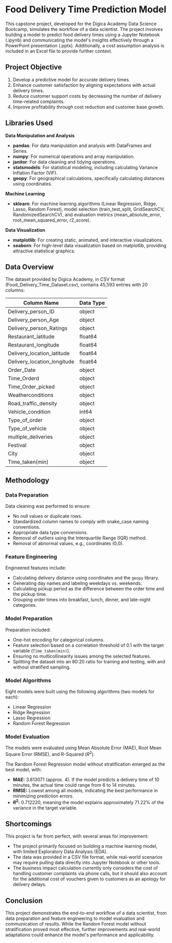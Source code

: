 # Food Delivery Time Prediction Model

This capstone project, developed for the Digica Academy Data Science Bootcamp, simulates the workflow of a data scientist. The project involves building a model to predict food delivery times using a Jupyter Notebook (.ipynb) and communicating the model's insights effectively through a PowerPoint presentation (.pptx). Additionally, a cost assumption analysis is included in an Excel file to provide further context.

## Project Objective

1. Develop a predictive model for accurate delivery times.
2. Enhance customer satisfaction by aligning expectations with actual delivery times.
3. Reduce customer support costs by decreasing the number of delivery time-related complaints.
4. Improve profitability through cost reduction and customer base growth.

## Libraries Used

**Data Manipulation and Analysis**

- **pandas**: For data manipulation and analysis with DataFrames and Series.
- **numpy**: For numerical operations and array manipulation.
- **janitor**: For data cleaning and tidying operations.
- **statsmodels**: For statistical modeling, including calculating Variance Inflation Factor (VIF).
- **geopy**: For geographical calculations, specifically calculating distances using coordinates.

**Machine Learning**

- **sklearn**: For machine learning algorithms (Linear Regression, Ridge, Lasso, Random Forest), model selection (train_test_split, GridSearchCV, RandomizedSearchCV), and evaluation metrics (mean_absolute_error, root_mean_squared_error, r2_score).

**Data Visualization**

- **matplotlib**: For creating static, animated, and interactive visualizations.
- **seaborn**: For high-level data visualization based on matplotlib, providing attractive statistical graphics.

## Data Overview

The dataset provided by Digica Academy, in CSV format (Food_Delivery_Time_Dataset.csv), contains 45,593 entries with 20 columns:

| Column Name                  | Data Type |
|------------------------------|-----------|
| Delivery_person_ID            | object    |
| Delivery_person_Age           | object    |
| Delivery_person_Ratings       | object    |
| Restaurant_latitude           | float64   |
| Restaurant_longitude          | float64   |
| Delivery_location_latitude    | float64   |
| Delivery_location_longitude   | float64   |
| Order_Date                    | object    |
| Time_Orderd                   | object    |
| Time_Order_picked             | object    |
| Weatherconditions             | object    |
| Road_traffic_density          | object    |
| Vehicle_condition             | int64     |
| Type_of_order                 | object    |
| Type_of_vehicle               | object    |
| multiple_deliveries           | object    |
| Festival                      | object    |
| City                          | object    |
| Time_taken(min)               | object    |

## Methodology

### Data Preparation

Data cleaning was performed to ensure:
- No null values or duplicate rows.
- Standardized column names to comply with snake_case naming conventions.
- Appropriate data type conversions.
- Removal of outliers using the Interquartile Range (IQR) method.
- Removal of abnormal values, e.g., coordinates (0,0).

### Feature Engineering

Engineered features include:
- Calculating delivery distance using coordinates and the `geopy` library.
- Generating day names and labeling weekdays vs. weekends.
- Calculating pickup period as the difference between the order time and the pickup time.
- Grouping order times into breakfast, lunch, dinner, and late-night categories.

### Model Preparation

Preparation included:
- One-hot encoding for categorical columns.
- Feature selection based on a correlation threshold of 0.1 with the target variable (`Time_taken(min)`).
- Ensuring no multicollinearity issues among the selected features.
- Splitting the dataset into an 80:20 ratio for training and testing, with and without stratified sampling.

### Model Algorithms

Eight models were built using the following algorithms (two models for each):
- Linear Regression
- Ridge Regression
- Lasso Regression
- Random Forest Regression

### Model Evaluation

The models were evaluated using Mean Absolute Error (MAE), Root Mean Square Error (RMSE), and R-Squared ($R^2$).

The Random Forest Regression model without stratification emerged as the best model, with:
- **MAE:** 3.813071 (approx. 4). If the model predicts a delivery time of 10 minutes, the actual time could range from 6 to 14 minutes.
- **RMSE:** Lowest among all models, indicating the best performance in minimizing prediction errors.
- **$R^2$:** 0.712220, meaning the model explains approximately 71.22% of the variance in the target variable.

## Shortcomings

This project is far from perfect, with several areas for improvement:
- The project primarily focused on building a machine learning model, with limited Exploratory Data Analysis (EDA).
- The data was provided in a CSV file format, while real-world scenarios may require pulling data directly into Jupyter Notebook or other tools.
- The business impact calculation currently only considers the cost of handling customer complaints via phone calls, but it should also account for the additional cost of vouchers given to customers as an apology for delivery delays.

## Conclusion

This project demonstrates the end-to-end workflow of a data scientist, from data preparation and feature engineering to model evaluation and communication of results. While the Random Forest model without stratification proved most effective, further improvements and real-world adaptations could enhance the model's performance and applicability.
